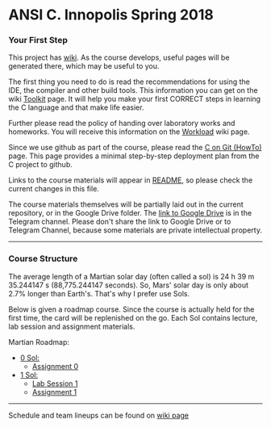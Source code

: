 # ANSI C. Innopolis Spring 2018

### Your First Step
This project has [wiki](https://github.com/cubazis/inno_ansic_spring/wiki).
As the course develops, useful pages will be generated there, which may be useful to you.

The first thing you need to do is read the recommendations for using the IDE, the compiler and other build tools. This information you can get on the wiki [Toolkit](https://github.com/cubazis/inno_ansic_spring/wiki/Toolkit) page.
It will help you make your first CORRECT steps in learning the C language and that make life easier.

Further please read the policy of handing over laboratory works and homeworks. You will receive this information on the [Workload](https://github.com/cubazis/inno_ansic_spring/wiki/Workload) wiki page.

Since we use github as part of the course, please read the [C on Git (HowTo)](https://github.com/cubazis/inno_ansic_spring/wiki/C-on-Git-(HowTo)) page. This page provides a minimal step-by-step deployment plan from the C project to github.


Links to the course materials will appear in [README](https://github.com/cubazis/inno_ansic_spring/blob/master/README.md), so please check the current changes in this file.

The course materials themselves will be partially laid out in the current repository, or in the Google Drive folder. 
The [link to Google Drive](https://github.com/cubazis/inno_ansic_spring/blob/master/imgs/ahahah.gif) is in the Telegram channel. 
Please don't share the link to Google Drive or to Telegram Channel, because some materials are private intellectual property.

___

### Course Structure
The average length of a Martian solar day (often called a sol) is 24 h 39 m 35.244147 s (88,775.244147 seconds). So, Mars' solar day is only about 2.7% longer than Earth's. That's why I prefer use Sols.

Below is given a roadmap course. Since the course is actually held for the first time, the card will be replenished on the go.
Each Sol contains lecture, lab session and assignment materials. 

Martian Roadmap:
- [0 Sol: ](lectures/stub)
    - [Assignment 0](assignments/ha-0/README.md)
- [1 Sol: ](lectures/lecture1.pdf)
    - [Lab Session 1](labs/lab-1/README.md)
    - [Assignment 1](assignments/ha-1)
    
___

Schedule and team lineups can be found on [wiki page](https://github.com/cubazis/inno_ansic_spring/wiki/Schedule-&-lineups
)
